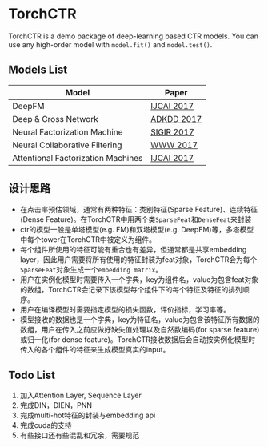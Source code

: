 # TorchCTR

TorchCTR is a demo package of deep-learning based CTR models. You can use any high-order model with `model.fit()` and `model.test()`.

## Models List

| **Model**                          | **Paper**                                                    |
| ---------------------------------- | ------------------------------------------------------------ |
| DeepFM                             | [IJCAI 2017](http://www.ijcai.org/proceedings/2017/0239.pdf) |
| Deep & Cross Network               | [ADKDD 2017](https://arxiv.org/abs/1708.05123)               |
| Neural Factorization Machine       | [SIGIR 2017](https://arxiv.org/pdf/1708.05027.pdf)           |
| Neural Collaborative Filtering     | [WWW 2017](http://www.comp.nus.edu.sg/~xiangnan/papers/ncf.pdf) |
| Attentional Factorization Machines | [IJCAI 2017](https://arxiv.org/abs/1708.04617)               |

## 设计思路

- 在点击率预估领域，通常有两种特征：类别特征(Sparse Feature)、连续特征(Dense Feature)。在TorchCTR中用两个类`SparseFeat`和`DenseFeat`来封装
- ctr的模型一般是单塔模型(e.g. FM)和双塔模型(e.g. DeepFM)等，多塔模型中每个tower在TorchCTR中被定义为组件。
- 每个组件所使用的特征可能有重合也有差异，但通常都是共享embedding layer，因此用户需要将所有使用的特征封装为feat对象，TorchCTR会为每个`SparseFeat`对象生成一个`embedding matrix`。
- 用户在实例化模型时需要传入一个字典，key为组件名，value为包含feat对象的数组，TorchCTR会记录下该模型每个组件下的每个特征及特征的排列顺序。
- 用户在编译模型时需要指定模型的损失函数，评价指标，学习率等。
- 模型接收的数据也是一个字典，key为特征名，value为包含该特征所有数据的数组，用户在传入之前应做好缺失值处理以及自然数编码(for sparse feature)或归一化(for dense feature)。TorchCTR接收数据后会自动按实例化模型时传入的各个组件的特征来生成模型真实的input。

## Todo List

1. 加入Attention Layer, Sequence Layer
2. 完成DIN，DIEN，PNN
3. 完成multi-hot特征的封装与embedding api
4. 完成cuda的支持
5. 有些接口还有些混乱和冗余，需要规范

